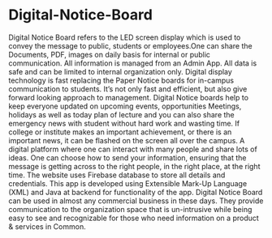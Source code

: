 # Digital-Notice-Board
Digital Notice Board refers to the LED screen display which is used to convey the message to public, students or employees.One can share the Documents, PDF, images on daily basis for internal or public communication. All information is managed from an Admin App. All data is safe and can be limited to internal organization only. Digital display technology is fast replacing the Paper Notice boards for in-campus communication to students. It’s not only fast and efficient, but also give forward looking approach to management. Digital Notice boards help to keep everyone updated on upcoming events, opportunities Meetings, holidays as well as today plan of lecture and you can also share the emergency news with student without hard work and wasting time. If college or institute makes an important achievement, or there is an important news, it can be flashed on the screen all over the campus. A digital platform where one can interact with many people and share lots of ideas. One can choose how to send your information, ensuring that the message is getting across to the right people, in the right place, at the right time. The website uses Firebase database to store all details and credentials. This app is developed using Extensible Mark-Up Language (XML) and Java at backend for functionality of the app. Digital Notice Board can be used in almost any commercial business in these days. They provide communication to the organization space that is un-intrusive while being easy to see and recognizable for those who need information on a product & services in Common.
